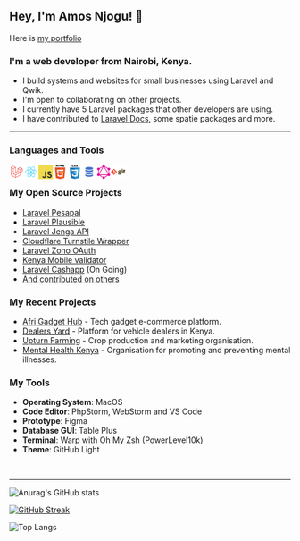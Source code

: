 
## Hey, I'm Amos Njogu! 👋

Here is [my portfolio](https://njoguamos.me.ke)


### I'm a web developer from Nairobi, Kenya.
- I build systems and websites for small businesses using Laravel and Qwik.
- I'm open to collaborating on other projects.
- I currently have 5 Laravel packages that other developers are using.
- I have contributed to [Laravel Docs](https://github.com/laravel/docs/pulls?q=is%3Amerged+is%3Apr+author%3Anjoguamos), some spatie packages and more.

---

### Languages and Tools

<img align="left" alt="Laravel" width="26px" src="https://raw.githubusercontent.com/github/explore/80688e429a7d4ef2fca1e82350fe8e3517d3494d/topics/laravel/laravel.png" />
<img align="left" alt="Vue JS" width="26px" src="https://raw.githubusercontent.com/github/explore/80688e429a7d4ef2fca1e82350fe8e3517d3494d/topics/react/react.png" />
<img align="left" alt="JavaScript" width="26px" src="https://raw.githubusercontent.com/github/explore/80688e429a7d4ef2fca1e82350fe8e3517d3494d/topics/javascript/javascript.png" />
<img align="left" alt="HTML5" width="26px" src="https://raw.githubusercontent.com/github/explore/80688e429a7d4ef2fca1e82350fe8e3517d3494d/topics/html/html.png" />
<img align="left" alt="CSS3" width="26px" src="https://raw.githubusercontent.com/github/explore/80688e429a7d4ef2fca1e82350fe8e3517d3494d/topics/css/css.png" />
<img align="left" alt="SQL" width="26px" src="https://raw.githubusercontent.com/github/explore/80688e429a7d4ef2fca1e82350fe8e3517d3494d/topics/sql/sql.png" />  
<img align="left" alt="GraphQL" width="26px" src="https://raw.githubusercontent.com/github/explore/80688e429a7d4ef2fca1e82350fe8e3517d3494d/topics/graphql/graphql.png" />
<img align="left" alt="Git" width="26px" src="https://raw.githubusercontent.com/github/explore/80688e429a7d4ef2fca1e82350fe8e3517d3494d/topics/git/git.png" />

<br />

### My Open Source Projects
- [Laravel Pesapal](https://github.com/njoguamos/laravel-pesapal)
- [Laravel Plausible](https://github.com/njoguamos/laravel-plausible)
- [Laravel Jenga API](https://github.com/njoguamos/laravel-jenga)
- [Cloudflare Turnstile Wrapper](https://github.com/njoguamos/laravel-turnstile)
- [Laravel Zoho OAuth](https://github.com/njoguamos/laravel-zoho-oauth)
- [Kenya Mobile validator](https://github.com/njoguamos/laravel-kenya-mobile)
- [Laravel Cashapp](https://github.com/njoguamos/laravel-cashapp) (On Going)
- [And contributed on others](https://github.com/njoguamos?tab=repositories)


### My Recent Projects
- [Afri Gadget Hub](https://afrigadgethub.com?utm_source=GitHub) - Tech gadget e-commerce platform.
- [Dealers Yard](https://dealersyard.com?utm_source=GitHub) - Platform for vehicle dealers in Kenya.
- [Upturn Farming](https://upturnfarming.com?utm_source=GitHub) - Crop production and marketing organisation.
- [Mental Health Kenya](https://mentalhealthkenya.org?utm_source=GitHub) - Organisation for promoting and preventing mental illnesses.

### My Tools
- **Operating System**: MacOS
- **Code Editor**: PhpStorm, WebStorm and VS Code
- **Prototype**: Figma
- **Database GUI**: Table Plus
- **Terminal**: Warp with Oh My Zsh (PowerLevel10k)
- **Theme**: GitHub Light

<br />

---

![Anurag's GitHub stats](https://github-readme-stats.vercel.app/api?username=njoguamos&count_private=true)

[![GitHub Streak](http://github-readme-streak-stats.herokuapp.com?user=njoguamos)](https://git.io/streak-stats)

![Top Langs](https://github-readme-stats.vercel.app/api/top-langs/?username=njoguamos\&layout=compact)
